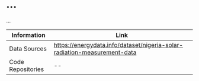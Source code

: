 # ...
...

Information | Link
--- | ---
Data Sources | https://energydata.info/dataset/nigeria-solar-radiation-measurement-data
Code Repositories | --

	
